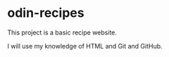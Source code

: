 # odin-recipes

This project is a basic recipe website.

I will use my knowledge of HTML and Git and GitHub.